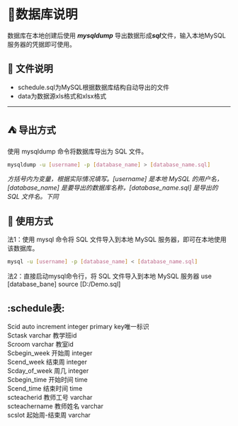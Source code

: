 # :bookmark_tabs:数据库说明

数据库在本地创建后使用 ***mysqldump*** 导出数据形成***sql***文件，输入本地MySQL服务器的凭据即可使用。

## :file_folder: 文件说明

- schedule.sql为MySQL根据数据库结构自动导出的文件
- data为数据源xls格式和xlsx格式

---
##  :tent: 导出方式

使用 mysqldump 命令将数据库导出为 SQL 文件。
```bash
mysqldump -u [username] -p [database_name] > [database_name.sql]
```

*方括号内为变量，根据实际情况填写。[username] 是本地 MySQL 的用户名，[database_name] 是要导出的数据库名称，[database_name.sql] 是导出的 SQL 文件名。下同*
## :sparkler: 使用方式
法1：使用 mysql 命令将 SQL 文件导入到本地 MySQL 服务器，即可在本地使用该数据库。
```bash
mysql -u [username] -p [database_name] < [database_name.sql]
```
法2：直接启动mysql命令行，将 SQL 文件导入到本地 MySQL 服务器
use [database_bane]
source [D:/Demo.sql]

## :schedule表:
Scid auto increment integer primary key唯一标识  
Sctask varchar 教学班id  
Scroom varchar 教室id  
Scbegin_week 开始周 integer  
Scend_week 结束周 integer  
Scday_of_week 周几 integer  
Scbegin_time 开始时间 time  
Scend_time 结束时间 time  
scteacherid 教师工号 varchar  
scteachername 教师姓名 varchar  
scslot 起始周-结束周 varchar   

